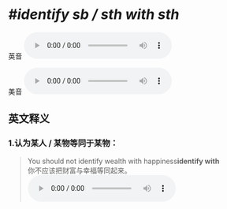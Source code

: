 # ***\#identify sb / sth with sth*** 
英音
<audio src="./media/identify sb with sth1_AAC.aac" controls="controls"></audio>

美音
<audio src="./media/identify sb with sth2_AAC.aac" controls="controls"></audio>



  

英文释义
---
### 1.**认为某人 / 某物等同于某物：**  

 > You should not identify wealth with happiness**identify with**  
 > 你不应该把财富与幸福等同起来。    
<audio src="./media/identify-6.aac" controls="controls"></audio>


